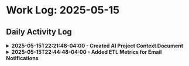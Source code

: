 # Work Log: 2025-05-15

## Daily Activity Log

<details>
<summary><b>2025-05-15T22:21:48-04:00 - Created AI Project Context Document</b></summary>

### Changed Files
- Created: `AI_PROJECT_CONTEXT.md`

### Type of Change
- Created new documentation file

### Reason for Change
- Added comprehensive project overview document for AI assistants to quickly understand the project structure, purpose, and workflows
- Document designed to serve as a living reference that will evolve with the project

### Impact
- **Code Logic/Behavior**: No impact on code execution
- **Project Structure/Readability**: Significantly improved project documentation and onboarding experience
- **Dependencies**: No impact on dependencies

### Change Initiated By
- Cascade (at request of Frank)

</details>

<details>
<summary><b>2025-05-15T22:44:48-04:00 - Added ETL Metrics for Email Notifications</b></summary>

### Changed Files
- Created: `utils/notification_helper.py`
- Created: `scripts/generate_email_metrics.py`
- Modified: `etl_main.py`
- Modified: `.github/workflows/nightly_etl.yml`

### Type of Change
- Feature enhancement
- Modified existing files
- Created new utility modules

### Reason for Change
- Added functionality to track row counts from ETL process (rows queried from sources and rows inserted to SQL Server)
- Implemented HTML table generation for email notifications
- Updated GitHub Actions workflow to include metrics data in email notifications
- Fixed email notification settings to use correct secure configuration

### Impact
- **Code Logic/Behavior**: Added metrics tracking during ETL process without affecting core functionality
- **Project Structure/Readability**: Improved project structure with modular notification utilities
- **Dependencies**: No new external dependencies added

### Change Initiated By
- Cascade (at request of Frank)

</details>
